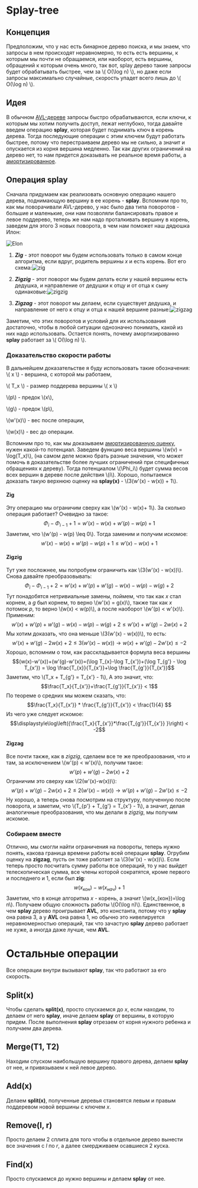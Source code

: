 # Splay-tree
## Концепция
Предположим, что у нас есть бинарное дерево поиска, и мы знаем, что запросы в нем происходят неравномерно, то есть есть вершины, к которым мы почти не обращаемся, или наоборот, есть вершины, обращений к которым очень много, так вот, splay дерево такие запросы будет обрабатывать быстрее, чем за \\( O(\log n) \\), но даже если запросы максимально случайные, скорость упадет всего лишь до \\( O(\log n) \\). 
## Идея
В обычном [AVL-дереве](./Algorithms.pdf) запросы быстро обрабатываются, если ключи, к которым мы хотим получить доступ, лежат неглубоко, тогда давайте введем операцию **splay**, которая будет поднимать ключ в корень дерева. Тогда последующие операции с этим ключем будут работать быстрее, потому что перестраиваем дерево мы не сильно, а значит и опускается из корня вершина медленно. Так как других ограничений на дерево нет, то нам придется доказывать не реальное время работы, а [амортизированное](../semester_1/Algorithms1.pdf). 
## Операция splay
Сначала придумаем как реализовать основную операцию нашего дерева, поднимающую вершину в ее корень - **splay**. Вспомним про то, как мы поворачивали AVL-дерево, у нас было два типа поворотов - большие и маленькие, они нам позволяли балансировать правое и левое поддерево, теперь же нам надо проталкивать вершину в корень, заведем для этого 3 новых поворота, в чем нам поможет наш дядюшка Илон:

  ![Elon](./assets/elon.png)

1. ***Zig*** - этот поворот мы будем использовать только в самом конце алгоритма, если вдруг, родитель вершины _x_ и есть корень. Вот его схема:![zig](./assets/zig.png)
 
2.  ***Zigzig*** - этот поворот мы будем делать если у нашей вершины есть дедушка, и направление от дедушки к отцу и от отца к сыну одинаковые:![zigzig](./assets/zigzig.png)
	
3. ***Zigzag*** - этот поворот мы делаем, если существует дедушка, и направление от него к отцу и отца к нашей вершине разные:![zigzag](./assets/zigzag.png)

Заметим, что этих поворотов и условий для их использования достаточно, чтобы в любой ситуации однозначно понимать, какой из них надо использовать. Остается понять, почему амортизированно **splay** работает за \\( O(\log n) \\).
### Доказательство скорости работы
В дальнейшем доказательстве я буду использовать такие обозначения:
\\( x \\) - вершина, с которой мы работаем,

\\( T_x \\) - размер поддерева вершины \\( x \\)

\\(p\\) - предок \\(x\\),

\\(g\\) - предок \\(p\\), 

\\(w'(x)\\) - вес после операции, 

\\(w(x)\\) - вес до операции.

Вспомним про то, как мы доказываем [амортизированную оценку](Амортизированная%20оценка), нужен какой-то потенциал. Заведем функцию веса вершины \\(w(v) = \log(T_x)\\), (на самом деле можно брать разные значения, что может помочь в доказательстве более лучших ограничений при специфичных обращениях к дереву). Тогда потенциалом \\(\Phi_i\\) будет сумма весов всех вершин в дереве после действия \\(i\\). Хорошо, попытаемся доказать такую верхнюю оценку на **splay(x)** - \\(3(w'(x) - w(x)) + 1\\).
#### Zig
Эту операцию мы ограничим сверху как \\(w'(x) - w(x)+ 1\\). За сколько операция работает? Очевидно за такое: $$\Phi_i - \Phi_{i-1} + 1 = w'(x) - w(x) + w'(p) - w(p) + 1$$ Заметим, что \\(w'(p) - w(p) \leq 0\\). Тогда заменим и получим искомое:$$w'(x) - w(x) + w'(p) - w(p) + 1\leq w'(x) - w(x) + 1$$
#### Zigzig
Тут уже посложнее, мы попробуем ограничить как \\(3(w'(x) - w(x))\\). Снова давайте преобразовывать: $$\Phi_i-\Phi_{i-1} + 2 = w'(x)+w'(p)+w'(g)-w(x)-w(p)-w(g)+2$$
Тут понадобятся нетривиальные замены, поймем, что так как _x_ стал корнем, а _g_ был корнем, то верно \\(w'(x) = g(x)\\), также так как _x_ потомок _p_, то верно \\(w(x) < w(p)\\), а после наоборот \\(w'(p) < w'(x)\\). Применим: $$w'(x)+w'(p)+w'(g)-w(x)-w(p)-w(g)+2 \leq w'(x)+w'(g)-2w(x) + 2$$ Мы хотим доказать, что она меньше \\(3(w'(x) - w(x))\\), то есть: $$w'(x)+w'(g)-2w(x) + 2\leq 3(w'(x) - w(x))\rightarrow w(x)+w'(g)-2w'(x)\leq -2$$
Хорошо, вспомним о том, как расскладывается формула веса вершины $$(w(x)-w'(x))+(w'(g)-w'(x))=(\log T_{x}-\log T_{x'})+(\log T_{g'} - \log T_{x'}) = \log \frac{T_{x}}{T_{x'}}+\log \frac{T_{g'}}{T_{x'}}$$ Заметим, что \\(T_x + T_{g'} = T_{x'} - 1\\),  А это значит, что: $$\frac{T_x}{T_{x'}}+\frac{T_{g'}}{T_{x'}} < 1$$По теореме о средних мы можем сказать, что: $$\frac{T_x}{T_{x'}} * \frac{T_{g'}}{T_{x'}} < \frac{1}{4} $$ Из чего уже следует искомое: $$\displaystyle\log\left({\frac{T_x}{T_{x'}}*\frac{T_{g'}}{T_{x'}} }\right) < -2$$
#### Zigzag
Все почти также, как в *zigzig*, сделаем все те же преобразования, что и там, за исключением \\(w'(p) < w'(x)\\), получим такое: $$w'(p)+w'(g)-2w(x) + 2$$Ограничим это сверху как \\(2(w'(x)-w(x))\\):$$w'(p)+w'(g)-2w(x) + 2\leq 2(w'(x)-w(x)) \rightarrow w'(p)+w'(g)-2w'(x)\leq -2$$Ну хорошо, а теперь снова посмотрим на структуру, полученную после поворота, и заметим, что \\(T_{p'} + T_{g'} = T_{x'} - 1\\), а значит, делая аналогичные преобразования, что мы делали в *zigzig*, мы получим искомое.
### Собираем вместе
Отлично, мы смогли найти ограничения на повороты, теперь нужно понять, какова граница времени работы всей операции **splay**. Огрубим оценку на **zigzag**, пусть он тоже работает за \\(3(w'(x) - w(x))\\). Если теперь просто посчитать сумму работы все операций, то у нас выйдет телескопическая сумма, все члены которой сократятся, кроме первого и последнего и 1, если был **zig**:$$w(x_{кон}) - w(x_{нач}) + 1$$Заметим, что в конце алгоритма _x_ - корень, а значит \\(w(x_{кон})=\log n\\). Получаем общую сложность работы \\(O(\log n)\\). Единственное, в чем **splay** дерево проигрывает **AVL**, это константа, потому что у **splay** она равна 3, а у **AVL** она равна 1, но обычно это нивелируется неравномерностью операций, так что зачастую **splay** дерево работает не хуже, а иногда даже лучше, чем **AVL**.
# Остальные операции
Все операции внутри вызывают **splay**, так что работают за его скорость.
## Split(x)
Чтобы сделать **split(x)**, просто спускаемся до _x_, если находим, то делаем от него **splay**, иначе делаем **splay** от вершины, в которую придем. После выполнения **splay** отрезаем от корня нужного ребенка и получаем два дерева.
## Merge(T1, T2)
Находим спуском наибольшую вершину правого дерева, делаем **splay** от нее, и привязываем к ней левое дерево.
## Add(x)
Делаем **split(x)**, полученные деревья становятся левым и правым поддеревом новой вершины с ключем *x*.
## Remove(l, r)
Просто делаем 2 сплита для того чтобы в отдельное дерево вынести все значения с _l_ по _r_, а далее смердживаем осавшиеся 2 куска.
## Find(x)
Просто спускаемся до нужно вершины и делаем **splay** от нее.